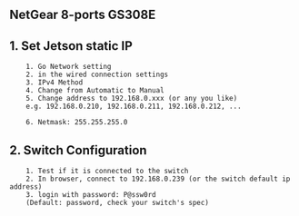 ## NetGear 8-ports GS308E

## 1. Set Jetson static IP

        1. Go Network setting
        2. in the wired connection settings
        3. IPv4 Method
        4. Change from Automatic to Manual
        5. Change address to 192.168.0.xxx (or any you like)
        e.g. 192.168.0.210, 192.168.0.211, 192.168.0.212, ...   

        6. Netmask: 255.255.255.0

## 2. Switch Configuration
        
        1. Test if it is connected to the switch
        2. In browser, connect to 192.168.0.239 (or the switch default ip address)
        3. login with password: P@ssw0rd 
        (Default: password, check your switch's spec)

        

